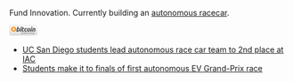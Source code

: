 Fund Innovation. Currently building an [autonomous racecar](https://www.hawaiiavtech.com/). 

[<img src="https://github.com/jimenezjose/jimenezjose/blob/main/bitcoin.png" width="10%">](https://github.com/jimenezjose/jimenezjose/blob/main/qrcode.png)

* [UC San Diego students lead autonomous race car team to 2nd place at IAC](https://jacobsschoolofengineering.blogspot.com/2022/11/uc-san-diego-students-lead-autonomous.html)
* [Students make it to finals of first autonomous EV Grand-Prix race](https://jacobsschool.ucsd.edu/news/release/3345)
<!--
**jimenezjose/jimenezjose** is a ✨ _special_ ✨ repository because its `README.md` (this file) appears on your GitHub profile.

Here are some ideas to get you started:

- 🔭 I’m currently working on ...
- 🌱 I’m currently learning ...
- 👯 I’m looking to collaborate on ...
- 🤔 I’m looking for help with ...
- 💬 Ask me about ...
- 📫 How to reach me: ...
- 😄 Pronouns: ...
- ⚡ Fun fact: ...
-->
